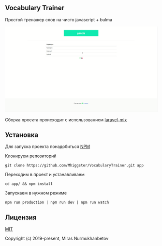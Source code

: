 ## Vocabulary Trainer

Простой тренажер слов на чисто javascript + bulma

![voc gif](dist/face-voc.gif)

Сборка проекта происходит с использованием [laravel-mix](https://laravel-mix.com/)

## Установка

Для запуска проекта понадобиться [NPM](https://www.npmjs.com/)

Клонируем репозиторий

    git clone https://github.com/Mhiggster/VocabularyTrainer.git app

Переходим в проект и устанавливаем

    cd app/ && npm install

Запускаем в нужном режиме

    npm run production | npm run dev | npm run watch

## Лицензия

[MIT](https://github.com/Mhiggster/VocabularyTrainer/blob/master/LICENSE)

Copyright (c) 2019-present, Miras Nurmukhanbetov
